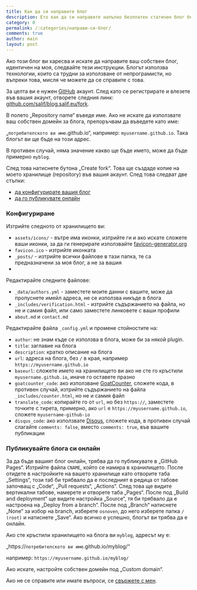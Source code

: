 ```yaml
---
title: Как да си направите блог
description: Ето как да си направите напълно безплатен статичен блог без нужда от програмиране
category: 0
permalink: /:categories/направи-си-блог/
comments: true
author: main
layout: post
---
```


Ако този блог ви харесва и искате да направите ваш собствен блог, идентичен на моя, следвайте тези инструкции. 
Блогът използва технологии, които са трудни за използване от непрограмисти, но въпреки това, мисля че 
можете да се справите с това.

За целта ви е нужен [GitHub](https://github.com) акаунт. След като се регистрирате и влезете във вашия акаунт,
отворете следния линк: [github.com/salif/blog.salif.eu/fork](https://github.com/salif/blog.salif.eu/fork).

В полето „Repository name“ въведе име. Ако не искате да използвате ваш собствен домейн за блога, препоръчвам да въведете като име:

„`потребителското ви име`.github.io“, например: 
`myusername.github.io`. Така блогът ви ще бъде на този адрес.

В противен случай, няма значение какво ще бъде името, може да бъде примерно `myblog`.

След това натиснете бутона „Create fork“. Това ще създаде копие на моето хранилище \(repository\) във вашия акаунт. 
След това следват две стъпки: 

* [да конфигурирате вашия блог](#конфигуриране)
* [да го публикувате онлайн](#публикувайте-блога-си-онлайн)

### Конфигуриране

Изтрийте следното от хранилището ви:

* `assets/icons/` - вътре има иконки, изтрийте ги и ако искате сложете ваши иконки, за да ги генерирате използвайте [favicon-generator.org](https://www.favicon-generator.org/)
* `favicon.ico` - изтрийте иконката
* `_posts/` - изтрийте всички файлове в тази папка, те са предназначени за моя блог, а не за вашия
* 

Редактирайте следните файлове:

* `_data/authors.yml` - заместете моите данни с вашите, може да пропуснете имейл адреса, не се използва никъде в блога
* `_includes/verification.html` - изтрийте съдържанието на файла, но не и самия файл, или само заместете линковете с ваши профили
* `about.md` и `contact.md`

Редактирайте файла `_config.yml` и промене стойностите на:

* `author`: не знам къде се използва в блога, може би за някой plugin.
* `title`: заглавие на блога
* `description`: кратко описание на блога
* `url`: адреса на блога, без `/` в края, например `https://myusername.github.io`
* `baseurl`: сложете името на хранилището ви ако не сте го кръстили `myusername.github.io`, иначе го оставете празно
* `goatcounter_code`: ако използване [GoatCounter](https://goatcounter.com), сложете кода, в противен случай, изтрийте съдържанието на файла `_includes/counter.html`, но не и самия файл
* `translate_code`: копирайте го от `url`, но без `https://`, заместете точките с тирета, примерно, ако `url` е `https://myusername.github.io`, сложете `myusername-github-io`
* `disqus_code`: ако използвате [Disqus](https://disqus.com), сложете кода, в противен случай слагайте `comments: false`, вместо `comments: true`, във вашите публикации

### Публикувайте блога си онлайн

За да бъде вашият блог онлайн, трябва да го публикувате в „GitHub Pages“. Изтрийте файла `CNAME`, който се намира в хранилището.
После отидете в настройките на вашето хранилище като отворите таба „Settings“, този таб би трябвало да е последният в редица
от табове започващ с „Code“, „Pull requests“, „Actions“. След това ще видите вертикални табове, намерете и отворете 
таба „Pages“. После под „Build and deployment“ ще видите настройка „Source“, тя би трябвало да е настроена 
на „Deploy from a branch“. После под „Branch“ натиснете „None“ за избор на branch, изберете `osnoven`, до него изберете 
папка `/ (root)` и натиснете „Save“. Ако всичко е успешно, блогът ви трябва да е онлайн.

Ако сте кръстили хранилището на блога ви `myblog`, адресът му е:

„https://`потребителското ви име`.github.io/myblog/“

например: `https://myusername.github.io/myblog/`

Ако искате, настройте собствен домейн под „Custom domain“.

Ако не се справите или имате въпроси, се [свържете с мен](/контакт).

